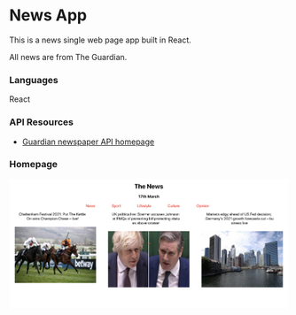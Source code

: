 # News App

This is a news single web page app built in React.

All news are from The Guardian.

### Languages

React

### API Resources

* [Guardian newspaper API homepage](http://open-platform.theguardian.com/documentation/)

### Homepage
![Home news](news-home.png)